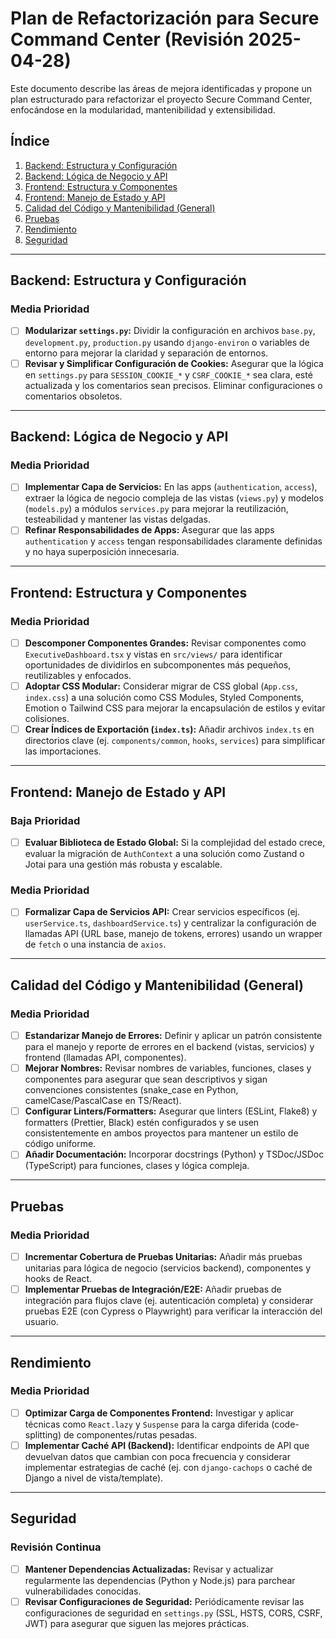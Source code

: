 # Plan de Refactorización para Secure Command Center (Revisión 2025-04-28)

Este documento describe las áreas de mejora identificadas y propone un plan estructurado para refactorizar el proyecto Secure Command Center, enfocándose en la modularidad, mantenibilidad y extensibilidad.

## Índice
1. [Backend: Estructura y Configuración](#backend-estructura-y-configuración)
2. [Backend: Lógica de Negocio y API](#backend-lógica-de-negocio-y-api)
3. [Frontend: Estructura y Componentes](#frontend-estructura-y-componentes)
4. [Frontend: Manejo de Estado y API](#frontend-manejo-de-estado-y-api)
5. [Calidad del Código y Mantenibilidad (General)](#calidad-del-código-y-mantenibilidad-general)
6. [Pruebas](#pruebas)
7. [Rendimiento](#rendimiento)
8. [Seguridad](#seguridad)

---

## Backend: Estructura y Configuración

### Media Prioridad
- [ ] **Modularizar `settings.py`:** Dividir la configuración en archivos `base.py`, `development.py`, `production.py` usando `django-environ` o variables de entorno para mejorar la claridad y separación de entornos.
- [ ] **Revisar y Simplificar Configuración de Cookies:** Asegurar que la lógica en `settings.py` para `SESSION_COOKIE_*` y `CSRF_COOKIE_*` sea clara, esté actualizada y los comentarios sean precisos. Eliminar configuraciones o comentarios obsoletos.

---

## Backend: Lógica de Negocio y API

### Media Prioridad
- [ ] **Implementar Capa de Servicios:** En las apps (`authentication`, `access`), extraer la lógica de negocio compleja de las vistas (`views.py`) y modelos (`models.py`) a módulos `services.py` para mejorar la reutilización, testeabilidad y mantener las vistas delgadas.
- [ ] **Refinar Responsabilidades de Apps:** Asegurar que las apps `authentication` y `access` tengan responsabilidades claramente definidas y no haya superposición innecesaria.

---

## Frontend: Estructura y Componentes

### Media Prioridad
- [ ] **Descomponer Componentes Grandes:** Revisar componentes como `ExecutiveDashboard.tsx` y vistas en `src/views/` para identificar oportunidades de dividirlos en subcomponentes más pequeños, reutilizables y enfocados.
- [ ] **Adoptar CSS Modular:** Considerar migrar de CSS global (`App.css`, `index.css`) a una solución como CSS Modules, Styled Components, Emotion o Tailwind CSS para mejorar la encapsulación de estilos y evitar colisiones.
- [ ] **Crear Índices de Exportación (`index.ts`):** Añadir archivos `index.ts` en directorios clave (ej. `components/common`, `hooks`, `services`) para simplificar las importaciones.

---

## Frontend: Manejo de Estado y API

### Baja Prioridad
- [ ] **Evaluar Biblioteca de Estado Global:** Si la complejidad del estado crece, evaluar la migración de `AuthContext` a una solución como Zustand o Jotai para una gestión más robusta y escalable.

### Media Prioridad
- [ ] **Formalizar Capa de Servicios API:** Crear servicios específicos (ej. `userService.ts`, `dashboardService.ts`) y centralizar la configuración de llamadas API (URL base, manejo de tokens, errores) usando un wrapper de `fetch` o una instancia de `axios`.

---

## Calidad del Código y Mantenibilidad (General)

### Media Prioridad
- [ ] **Estandarizar Manejo de Errores:** Definir y aplicar un patrón consistente para el manejo y reporte de errores en el backend (vistas, servicios) y frontend (llamadas API, componentes).
- [ ] **Mejorar Nombres:** Revisar nombres de variables, funciones, clases y componentes para asegurar que sean descriptivos y sigan convenciones consistentes (snake_case en Python, camelCase/PascalCase en TS/React).
- [ ] **Configurar Linters/Formatters:** Asegurar que linters (ESLint, Flake8) y formatters (Prettier, Black) estén configurados y se usen consistentemente en ambos proyectos para mantener un estilo de código uniforme.
- [ ] **Añadir Documentación:** Incorporar docstrings (Python) y TSDoc/JSDoc (TypeScript) para funciones, clases y lógica compleja.

---

## Pruebas

### Media Prioridad
- [ ] **Incrementar Cobertura de Pruebas Unitarias:** Añadir más pruebas unitarias para lógica de negocio (servicios backend), componentes y hooks de React.
- [ ] **Implementar Pruebas de Integración/E2E:** Añadir pruebas de integración para flujos clave (ej. autenticación completa) y considerar pruebas E2E (con Cypress o Playwright) para verificar la interacción del usuario.

---

## Rendimiento

### Media Prioridad
- [ ] **Optimizar Carga de Componentes Frontend:** Investigar y aplicar técnicas como `React.lazy` y `Suspense` para la carga diferida (code-splitting) de componentes/rutas pesadas.
- [ ] **Implementar Caché API (Backend):** Identificar endpoints de API que devuelvan datos que cambian con poca frecuencia y considerar implementar estrategias de caché (ej. con `django-cachops` o caché de Django a nivel de vista/template).

---

## Seguridad

### Revisión Continua
- [ ] **Mantener Dependencias Actualizadas:** Revisar y actualizar regularmente las dependencias (Python y Node.js) para parchear vulnerabilidades conocidas.
- [ ] **Revisar Configuraciones de Seguridad:** Periódicamente revisar las configuraciones de seguridad en `settings.py` (SSL, HSTS, CORS, CSRF, JWT) para asegurar que siguen las mejores prácticas.
